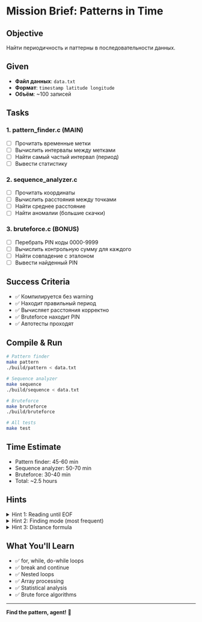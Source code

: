 # Mission Brief: Patterns in Time

## Objective
Найти периодичность и паттерны в последовательности данных.

## Given
- **Файл данных**: `data.txt`
- **Формат**: `timestamp latitude longitude`
- **Объём**: ~100 записей

## Tasks

### 1. pattern_finder.c (MAIN)
- [ ] Прочитать временные метки
- [ ] Вычислить интервалы между метками
- [ ] Найти самый частый интервал (период)
- [ ] Вывести статистику

### 2. sequence_analyzer.c
- [ ] Прочитать координаты
- [ ] Вычислить расстояния между точками
- [ ] Найти среднее расстояние
- [ ] Найти аномалии (большие скачки)

### 3. bruteforce.c (BONUS)
- [ ] Перебрать PIN коды 0000-9999
- [ ] Вычислить контрольную сумму для каждого
- [ ] Найти совпадение с эталоном
- [ ] Вывести найденный PIN

## Success Criteria
- ✅ Компилируется без warning
- ✅ Находит правильный период
- ✅ Вычисляет расстояния корректно
- ✅ Bruteforce находит PIN
- ✅ Автотесты проходят

## Compile & Run
```bash
# Pattern finder
make pattern
./build/pattern < data.txt

# Sequence analyzer
make sequence
./build/sequence < data.txt

# Bruteforce
make bruteforce
./build/bruteforce

# All tests
make test
```

## Time Estimate
- Pattern finder: 45-60 min
- Sequence analyzer: 50-70 min
- Bruteforce: 30-40 min
- Total: ~2.5 hours

## Hints
<details>
<summary>Hint 1: Reading until EOF</summary>

```c
long ts;
float lat, lon;
int count = 0;

while (scanf("%ld %f %f", &ts, &lat, &lon) == 3) {
    // Process
    count++;
}
```
</details>

<details>
<summary>Hint 2: Finding mode (most frequent)</summary>

```c
int freq[MAX] = {0};

// Count occurrences
for (each interval) {
    freq[interval]++;
}

// Find max
int max_freq = 0, mode = 0;
for (int i = 0; i < MAX; i++) {
    if (freq[i] > max_freq) {
        max_freq = freq[i];
        mode = i;
    }
}
```
</details>

<details>
<summary>Hint 3: Distance formula</summary>

```c
#include <math.h>

float distance(float lat1, float lon1, float lat2, float lon2) {
    float dlat = lat2 - lat1;
    float dlon = lon2 - lon1;
    return sqrt(dlat*dlat + dlon*dlon) * 111.0;  // км
}

// Compile with -lm
```
</details>

## What You'll Learn
- ✅ for, while, do-while loops
- ✅ break and continue
- ✅ Nested loops
- ✅ Array processing
- ✅ Statistical analysis
- ✅ Brute force algorithms

---

**Find the pattern, agent!** 🎯
